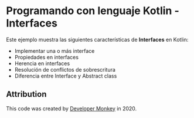 # Programando con lenguaje Kotlin - Interfaces

Este ejemplo muestra las siguientes características de **Interfaces** en Kotlin:

* Implementar una o más interface
* Propiedades en interfaces
* Herencia en interfaces
* Resolución de conflictos de sobrescritura
* Diferencia entre Interface y Abstract class

## Attribution

This code was created by [Developer Monkey](https://developermonkey.es) in 2020.